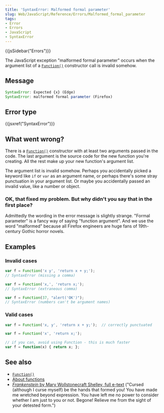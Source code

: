 ```yaml
---
title: 'SyntaxError: Malformed formal parameter'
slug: Web/JavaScript/Reference/Errors/Malformed_formal_parameter
tags:
- Error
- Errors
- JavaScript
- SyntaxError
---
```

{{jsSidebar("Errors")}}

The JavaScript exception "malformed formal parameter" occurs when the argument
list of a
[`Function()`](/en-US/docs/Web/JavaScript/Reference/Global_Objects/Function)
constructor call is invalid somehow.

## Message

```js
SyntaxError: Expected {x} (Edge)
SyntaxError: malformed formal parameter (Firefox)
```

## Error type

{{jsxref("SyntaxError")}}

## What went wrong?

There is a
[`Function()`](/en-US/docs/Web/JavaScript/Reference/Global_Objects/Function)
constructor with at least two arguments passed in the code. The last argument is
the source code for the new function you're creating. All the rest make up your
new function's argument list.

The argument list is invalid somehow. Perhaps you accidentally picked a keyword
like `if` or `var` as an argument name, or perhaps there's some stray
punctuation in your argument list. Or maybe you accidentally passed an invalid
value, like a number or object.

### OK, that fixed my problem. But why didn't you say that in the first place?

Admittedly the wording in the error message is slightly strange. "Formal
parameter" is a fancy way of saying "function argument". And we use the word
"malformed" because all Firefox engineers are huge fans of 19th-century Gothic
horror novels.

## Examples

### Invalid cases

```js example-bad
var f = Function('x y', 'return x + y;');
// SyntaxError (missing a comma)

var f = Function('x,', 'return x;');
// SyntaxError (extraneous comma)

var f = Function(37, "alert('OK')");
// SyntaxError (numbers can't be argument names)
```

### Valid cases

```js example-good
var f = Function('x, y', 'return x + y;');  // correctly punctuated

var f = Function('x', 'return x;');

// if you can, avoid using Function - this is much faster
var f = function(x) { return x; };
```

## See also

- [`Function()`](/en-US/docs/Web/JavaScript/Reference/Global_Objects/Function)
- [About functions](/en-US/docs/Web/JavaScript/Guide/Functions)
- [_Frankenstein_ by Mary Wollstonecraft Shelley, full e-text](https://www.gutenberg.org/ebooks/84)
  ("Cursed (although I curse myself) be the hands that formed you! You have made
  me wretched beyond expression. You have left me no power to consider whether I
  am just to you or not. Begone! Relieve me from the sight of your detested
  form.")
